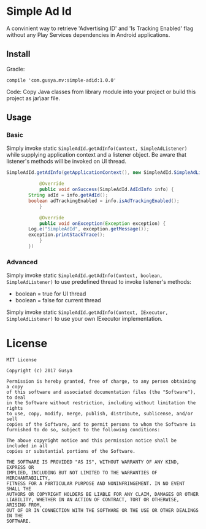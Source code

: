# Simple Ad Id
A convinient way to retrieve 'Advertising ID' and 'Is Tracking Enabled' flag without any Play Services dependencies in Android applications.

## Install

Gradle:
```
compile 'com.gusya.mv:simple-adid:1.0.0'
```

Code:
Copy Java classes from library module into your project or build this project as jar\aar file.

## Usage

### Basic

Simply invoke static `SimpleAdId.getAdInfo(Context, SimpleAdListener)` while supplying application context and a listener object.
Be aware that listener's methods will be invoked on UI thread.

```java
SimpleAdId.getAdInfo(getApplicationContext(), new SimpleAdId.SimpleAdListener() {

            @Override
            public void onSuccess(SimpleAdId.AdIdInfo info) {
		String adId = info.getAdId();
		boolean adTrackingEnabled = info.isAdTrackingEnabled();	
            }

            @Override
            public void onException(Exception exception) {
		Log.e("SimpleAdId", exception.getMessage());
		exception.printStackTrace();	
            }
        })
```

### Advanced

Simply invoke static `SimpleAdId.getAdInfo(Context, boolean, SimpleAdListener)` to use predefined thread to invoke listener's methods:
* boolean = true for UI thread
* boolean = false for current thread 

Simply invoke static `SimpleAdId.getAdInfo(Context, IExecutor, SimpleAdListener)` to use your own IExecutor implementation.


# License
```
MIT License

Copyright (c) 2017 Gusya

Permission is hereby granted, free of charge, to any person obtaining a copy
of this software and associated documentation files (the "Software"), to deal
in the Software without restriction, including without limitation the rights
to use, copy, modify, merge, publish, distribute, sublicense, and/or sell
copies of the Software, and to permit persons to whom the Software is
furnished to do so, subject to the following conditions:

The above copyright notice and this permission notice shall be included in all
copies or substantial portions of the Software.

THE SOFTWARE IS PROVIDED "AS IS", WITHOUT WARRANTY OF ANY KIND, EXPRESS OR
IMPLIED, INCLUDING BUT NOT LIMITED TO THE WARRANTIES OF MERCHANTABILITY,
FITNESS FOR A PARTICULAR PURPOSE AND NONINFRINGEMENT. IN NO EVENT SHALL THE
AUTHORS OR COPYRIGHT HOLDERS BE LIABLE FOR ANY CLAIM, DAMAGES OR OTHER
LIABILITY, WHETHER IN AN ACTION OF CONTRACT, TORT OR OTHERWISE, ARISING FROM,
OUT OF OR IN CONNECTION WITH THE SOFTWARE OR THE USE OR OTHER DEALINGS IN THE
SOFTWARE.
```
